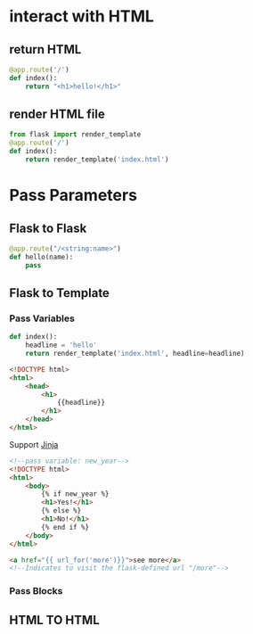 





# interact with HTML

## return HTML

```python
@app.route('/')
def index():
    return "<h1>hello!</h1>"
```



## render HTML file

```python
from flask import render_template
@app.route('/')
def index():
    return render_template('index.html')
```





# Pass Parameters

## Flask to Flask

``` python
@app.route("/<string:name>")
def hello(name):
	pass
```



## Flask to Template

### Pass Variables

```python
def index():
    headline = 'hello'
    return render_template('index.html', headline=headline)
```

```html
<!DOCTYPE html>
<html>
    <head>
        <h1>
            {{headline}}
        </h1>
    </head>    
</html>
```
Support [Jinja](https://jinja.palletsprojects.com/en/2.11.x/)

```html
<!--pass variable: new_year-->
<!DOCTYPE html>
<html>
    <body>
        {% if new_year %}
        <h1>Yes!</h1>
        {% else %}
        <h1>No!</h1>
        {% end if %}
    </body>    
</html>
```

```html
<a href="{{ url_for('more')}}">see more</a>
<!--Indicates to visit the flask-defined url "/more"-->
```





### Pass Blocks

## HTML TO HTML

